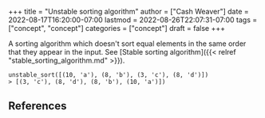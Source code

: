 +++
title = "Unstable sorting algorithm"
author = ["Cash Weaver"]
date = 2022-08-17T16:20:00-07:00
lastmod = 2022-08-26T22:07:31-07:00
tags = ["concept", "concept"]
categories = ["concept"]
draft = false
+++

A sorting algorithm which doesn't sort equal elements in the same order that they appear in the input. See [Stable sorting algorithm]({{< relref "stable_sorting_algorithm.md" >}}).

```text
unstable_sort([(10, 'a'), (8, 'b'), (3, 'c'), (8, 'd')])
> [(3, 'c'), (8, 'd'), (8, 'b'), (10, 'a')])
```

## References

<style>.csl-entry{text-indent: -1.5em; margin-left: 1.5em;}</style><div class="csl-bib-body">
</div>
